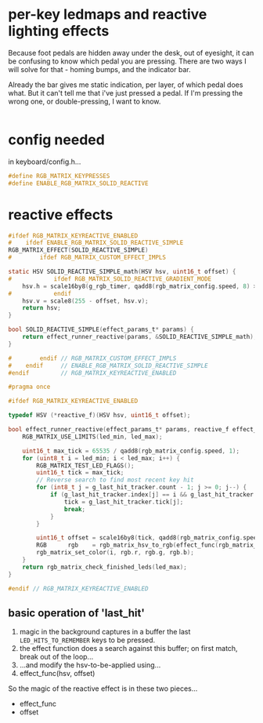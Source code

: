 # per-key ledmaps and reactive lighting effects

Because foot pedals are hidden away under the desk, out of eyesight, it can be confusing to know which pedal you are pressing.
There are two ways I will solve for that - homing bumps, and the indicator bar.

Already the bar gives me static indication, per layer, of which pedal does what.  But it can't tell me that i've just pressed a pedal.
If I'm pressing the wrong one, or double-pressing, I want to know.

```c

```

# config needed
in keyboard/config.h...
```c
#define RGB_MATRIX_KEYPRESSES
#define ENABLE_RGB_MATRIX_SOLID_REACTIVE
```

# reactive effects
```c
#ifdef RGB_MATRIX_KEYREACTIVE_ENABLED
#    ifdef ENABLE_RGB_MATRIX_SOLID_REACTIVE_SIMPLE
RGB_MATRIX_EFFECT(SOLID_REACTIVE_SIMPLE)
#        ifdef RGB_MATRIX_CUSTOM_EFFECT_IMPLS

static HSV SOLID_REACTIVE_SIMPLE_math(HSV hsv, uint16_t offset) {
#            ifdef RGB_MATRIX_SOLID_REACTIVE_GRADIENT_MODE
    hsv.h = scale16by8(g_rgb_timer, qadd8(rgb_matrix_config.speed, 8) >> 4);
#            endif
    hsv.v = scale8(255 - offset, hsv.v);
    return hsv;
}

bool SOLID_REACTIVE_SIMPLE(effect_params_t* params) {
    return effect_runner_reactive(params, &SOLID_REACTIVE_SIMPLE_math);
}

#        endif // RGB_MATRIX_CUSTOM_EFFECT_IMPLS
#    endif     // ENABLE_RGB_MATRIX_SOLID_REACTIVE_SIMPLE
#endif         // RGB_MATRIX_KEYREACTIVE_ENABLED
```

```c
#pragma once

#ifdef RGB_MATRIX_KEYREACTIVE_ENABLED

typedef HSV (*reactive_f)(HSV hsv, uint16_t offset);

bool effect_runner_reactive(effect_params_t* params, reactive_f effect_func) {
    RGB_MATRIX_USE_LIMITS(led_min, led_max);

    uint16_t max_tick = 65535 / qadd8(rgb_matrix_config.speed, 1);
    for (uint8_t i = led_min; i < led_max; i++) {
        RGB_MATRIX_TEST_LED_FLAGS();
        uint16_t tick = max_tick;
        // Reverse search to find most recent key hit
        for (int8_t j = g_last_hit_tracker.count - 1; j >= 0; j--) {
            if (g_last_hit_tracker.index[j] == i && g_last_hit_tracker.tick[j] < tick) {
                tick = g_last_hit_tracker.tick[j];
                break;
            }
        }

        uint16_t offset = scale16by8(tick, qadd8(rgb_matrix_config.speed, 1));
        RGB      rgb    = rgb_matrix_hsv_to_rgb(effect_func(rgb_matrix_config.hsv, offset));
        rgb_matrix_set_color(i, rgb.r, rgb.g, rgb.b);
    }
    return rgb_matrix_check_finished_leds(led_max);
}

#endif // RGB_MATRIX_KEYREACTIVE_ENABLED
```

## basic operation of 'last_hit'
1. magic in the background captures in a buffer the last `LED_HITS_TO_REMEMBER` keys to be pressed.
2. the effect function does a search against this buffer; on first match, break out of the loop...
3. ...and modify the hsv-to-be-applied using...
4. effect_func(hsv, offset)

So the magic of the reactive effect is in these two pieces...
- effect_func
- offset

